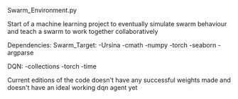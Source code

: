 Swarm_Environment.py

Start of a machine learning project to eventually simulate swarm behaviour and teach a swarm to work together collaboratively







Dependencies: 
Swarm_Target:
-Ursina
-cmath
-numpy
-torch
-seaborn
-argparse

DQN:
-collections
-torch
-time


Current editions of the code doesn't have any successful weights made and doesn't have an ideal working dqn agent yet
